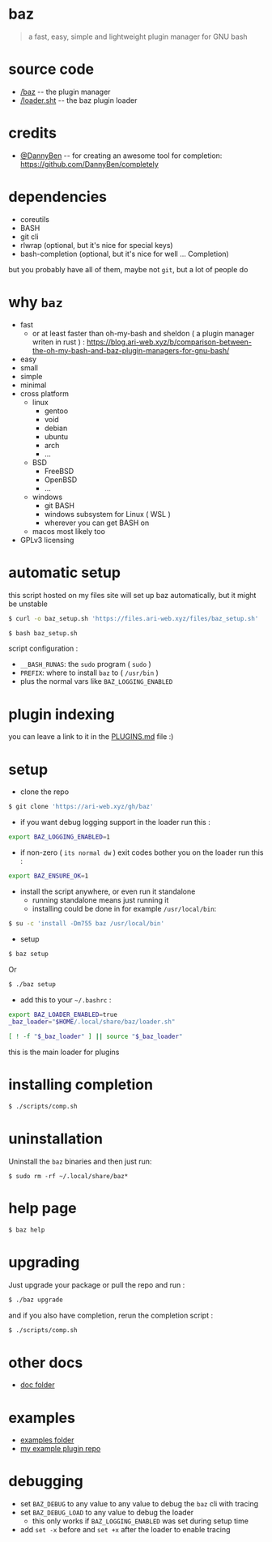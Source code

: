 # baz

> a fast, easy, simple and lightweight plugin manager for GNU bash

# source code

-   [/baz](/baz) -- the plugin manager
-   [/loader.sht](/loader.sht) -- the baz plugin loader

# credits

-   [@DannyBen](https://github.com/DannyBen) -- for creating an awesome tool for completion: https://github.com/DannyBen/completely

# dependencies

-   coreutils
-   BASH
-   git cli
-   rlwrap (optional, but it's nice for special keys)
-   bash-completion (optional, but it's nice for well ... Completion)

but you probably have all of them, maybe not `git`, but a lot of people do

# why `baz`

-   fast
    -   or at least faster than oh-my-bash and sheldon ( a plugin manager writen in rust ) : <https://blog.ari-web.xyz/b/comparison-between-the-oh-my-bash-and-baz-plugin-managers-for-gnu-bash/>
-   easy
-   small
-   simple
-   minimal
-   cross platform
    -   linux
        -   gentoo
        -   void
        -   debian
        -   ubuntu
        -   arch
        -   ...
    -   BSD
        -   FreeBSD
        -   OpenBSD
        -   ...
    -   windows
        -   git BASH
        -   windows subsystem for Linux ( WSL )
        -   wherever you can get BASH on
    -   macos most likely too
-   GPLv3 licensing

# automatic setup

this script hosted on my files site will set up
baz automatically, but it might be unstable

```bash
$ curl -o baz_setup.sh 'https://files.ari-web.xyz/files/baz_setup.sh'

$ bash baz_setup.sh
```

script configuration :

-   `__BASH_RUNAS`: the `sudo` program ( `sudo` )
-   `PREFIX`: where to install `baz` to ( `/usr/bin` )
-   plus the normal vars like `BAZ_LOGGING_ENABLED`

# plugin indexing

you can leave a link to it in the [PLUGINS.md](/PLUGINS.md) file :)

# setup

-   clone the repo

```bash
$ git clone 'https://ari-web.xyz/gh/baz'
```

-   if you want debug logging support in the loader run this :

```sh
export BAZ_LOGGING_ENABLED=1
```

-   if non-zero ( `its normal dw` ) exit codes bother you on the loader run this :

```sh
export BAZ_ENSURE_OK=1
```

-   install the script anywhere, or even run it standalone
    -   running standalone means just running it
    -   installing could be done in for example `/usr/local/bin`:

```bash
$ su -c 'install -Dm755 baz /usr/local/bin'
```

-   setup

```bash
$ baz setup
```

Or

```bash
$ ./baz setup
```

-   add this to your `~/.bashrc` :

```bash
export BAZ_LOADER_ENABLED=true
_baz_loader="$HOME/.local/share/baz/loader.sh"

[ ! -f "$_baz_loader" ] || source "$_baz_loader"
```

this is the main loader for plugins

# installing completion

```bash
$ ./scripts/comp.sh
```

# uninstallation

Uninstall the `baz` binaries and then just run:

```
$ sudo rm -rf ~/.local/share/baz*
```

# help page

```bash
$ baz help
```

# upgrading

Just upgrade your package or pull the repo
and run :

```bash
$ ./baz upgrade
```

and if you also have completion, rerun the completion
script :

```bash
$ ./scripts/comp.sh
```

# other docs

-   [doc folder](/doc)

# examples

-   [examples folder](/examples)
-   [my example plugin repo](https://github.com/TruncatedDinosour/baz-example-plugin)

# debugging

-   set `BAZ_DEBUG` to any value to any value to debug the `baz` cli with tracing
-   set `BAZ_DEBUG_LOAD` to any value to debug the loader
    -   this only works if `BAZ_LOGGING_ENABLED` was set during setup time
-   add `set -x` before and `set +x` after the loader to enable tracing
